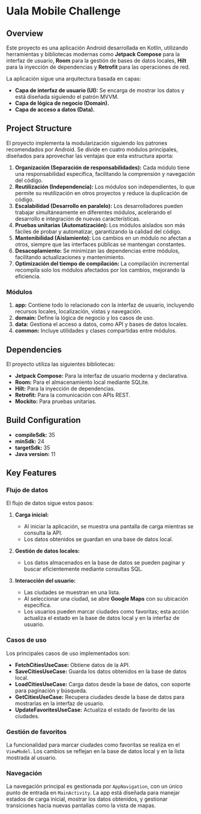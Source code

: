 # Uala Mobile Challenge

## Overview

Este proyecto es una aplicación Android desarrollada en Kotlin, utilizando herramientas y bibliotecas modernas como **Jetpack Compose** para la interfaz de usuario, **Room** para la gestión de bases de datos locales, **Hilt** para la inyección de dependencias y **Retrofit** para las operaciones de red.

La aplicación sigue una arquitectura basada en capas:
- **Capa de interfaz de usuario (UI):** Se encarga de mostrar los datos y está diseñada siguiendo el patrón MVVM.
- **Capa de lógica de negocio (Domain).**
- **Capa de acceso a datos (Data).**

## Project Structure

El proyecto implementa la modularización siguiendo los patrones recomendados por Android. Se divide en cuatro módulos principales, diseñados para aprovechar las ventajas que esta estructura aporta:

1. **Organización (Separación de responsabilidades):** Cada módulo tiene una responsabilidad específica, facilitando la comprensión y navegación del código.
2. **Reutilización (Independencia):** Los módulos son independientes, lo que permite su reutilización en otros proyectos y reduce la duplicación de código.
3. **Escalabilidad (Desarrollo en paralelo):** Los desarrolladores pueden trabajar simultáneamente en diferentes módulos, acelerando el desarrollo e integración de nuevas características.
4. **Pruebas unitarias (Automatización):** Los módulos aislados son más fáciles de probar y automatizar, garantizando la calidad del código.
5. **Mantenibilidad (Aislamiento):** Los cambios en un módulo no afectan a otros, siempre que las interfaces públicas se mantengan constantes.
6. **Desacoplamiento:** Se minimizan las dependencias entre módulos, facilitando actualizaciones y mantenimiento.
7. **Optimización del tiempo de compilación:** La compilación incremental recompila solo los módulos afectados por los cambios, mejorando la eficiencia.

### Módulos

1. **app:** Contiene todo lo relacionado con la interfaz de usuario, incluyendo recursos locales, localización, vistas y navegación.
2. **domain:** Define la lógica de negocio y los casos de uso.
3. **data:** Gestiona el acceso a datos, como API y bases de datos locales.
4. **common:** Incluye utilidades y clases compartidas entre módulos.

## Dependencies

El proyecto utiliza las siguientes bibliotecas:

- **Jetpack Compose:** Para la interfaz de usuario moderna y declarativa.
- **Room:** Para el almacenamiento local mediante SQLite.
- **Hilt:** Para la inyección de dependencias.
- **Retrofit:** Para la comunicación con APIs REST.
- **Mockito:** Para pruebas unitarias.

## Build Configuration

- **compileSdk:** 35
- **minSdk:** 24
- **targetSdk:** 35
- **Java version:** 11

## Key Features

### Flujo de datos

El flujo de datos sigue estos pasos:

1. **Carga inicial:**
    - Al iniciar la aplicación, se muestra una pantalla de carga mientras se consulta la API.
    - Los datos obtenidos se guardan en una base de datos local.

2. **Gestión de datos locales:**
    - Los datos almacenados en la base de datos se pueden paginar y buscar eficientemente mediante consultas SQL.

3. **Interacción del usuario:**
    - Las ciudades se muestran en una lista.
    - Al seleccionar una ciudad, se abre **Google Maps** con su ubicación específica.
    - Los usuarios pueden marcar ciudades como favoritas; esta acción actualiza el estado en la base de datos local y en la interfaz de usuario.

### Casos de uso

Los principales casos de uso implementados son:

- **FetchCitiesUseCase:** Obtiene datos de la API.
- **SaveCitiesUseCase:** Guarda los datos obtenidos en la base de datos local.
- **LoadCitiesUseCase:** Carga datos desde la base de datos, con soporte para paginación y búsqueda.
- **GetCitiesUseCase:** Recupera ciudades desde la base de datos para mostrarlas en la interfaz de usuario.
- **UpdateFavoritesUseCase:** Actualiza el estado de favorito de las ciudades.

### Gestión de favoritos

La funcionalidad para marcar ciudades como favoritas se realiza en el `ViewModel`. Los cambios se reflejan en la base de datos local y en la lista mostrada al usuario.

### Navegación

La navegación principal es gestionada por `AppNavigation`, con un único punto de entrada en `MainActivity`. La app está diseñada para manejar estados de carga inicial, mostrar los datos obtenidos, y gestionar transiciones hacia nuevas pantallas como la vista de mapas.

